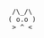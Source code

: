       /\_/\
     ( o.o )
      > ^ <
<!---
EncantYT/EncantYT is a ✨ special ✨ repository because its `README.md` (this file) appears on your GitHub profile.
You can click the Preview link to take a look at your changes.
--->
